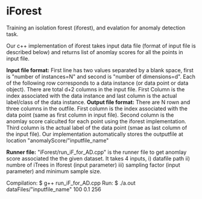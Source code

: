 # iForest
Training an isolation forest (iforest), and evalation for anomaly detection task.

Our c++ implementation of iforest takes input data file (format of input file is described below) and returns list of anomlay scores for all the points in input file.

**Input file format:**
First line has two values separated by a blank space, first is "number of instances=N" and second is "number of dimensions=d". Each of the following row corresponds to a data instance (or data point or data object). There are total d+2 columns in the input file. First Column is the index associated with the data instance and last column is the actual label/class of the data instance.
**Output file format:**
There are N rown and three columns in the outfile. First column is the index associated with the data point (same as first column in input file). Second column is the anomlay score calculted for each point using the iforest implementation. Third column is the actual label of the data point (smae as last column of the input file). Our implementation automatically stores the outputfile at location "anomalyScore/"inputfile_name"

**Runner file:**
"iForest/run_iF_for_AD.cpp" is the runner file to get anomlay score associated the the given dataset. It takes 4 inputs, i) datafile path ii) numbre of iTrees in Iforest (input parameter) iii) sampling factor (input parameter) and minimum sample size.

Compilation: 
$ g++ run_iF_for_AD.cpp
Run:
$ ./a.out dataFiles/"inputfile_name" 100 0.1 256
